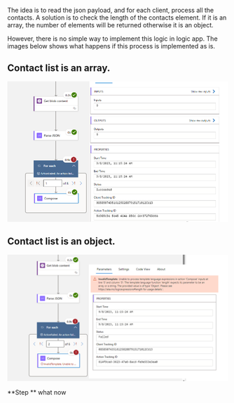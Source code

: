 The idea is to read the json payload, and for each client, process all the contacts.
A solution is to check the length of the contacts element. If it is an array, the number of elements will be returned otherwise it is an object. 

However, there is no simple way to implement this logic in logic app. The images below shows what happens if this process is implemented as is.

## Contact list is an array.
![alt text](images/array-success.png "Contact list is an array")


## Contact list is an object.
![alt text](images/array-failed.png "Contact list is an object")


**Step ** what now
